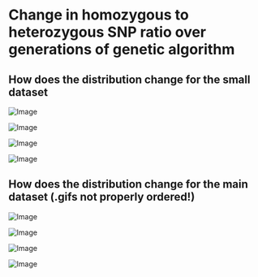 Change in homozygous to heterozygous SNP ratio over generations of genetic algorithm
========================================================

How does the distribution change for the small dataset
---------

![Image](https://github.com/edwardchalstrey1/fragmented_genome_with_snps/blob/master/arabidopsis_datasets/small_dataset4/run1/images_hyp.gif?raw=true)

![Image](https://github.com/edwardchalstrey1/fragmented_genome_with_snps/blob/master/arabidopsis_datasets/small_dataset4/run1/Gencorrect_lists/best_permutation_distribution_hyp_0.1Kdiv.png?raw=true)

![Image](https://github.com/edwardchalstrey1/fragmented_genome_with_snps/blob/master/arabidopsis_datasets/small_dataset4/run1/images_ratios_0.1Kdiv.gif?raw=true)

![Image](https://github.com/edwardchalstrey1/fragmented_genome_with_snps/blob/master/arabidopsis_datasets/small_dataset4/run1/Gencorrect_lists/best_permutation_ratios_0.1Kdiv.png?raw=true)

How does the distribution change for the main dataset (.gifs not properly ordered!)
------------

![Image](https://github.com/edwardchalstrey1/fragmented_genome_with_snps/blob/master/arabidopsis_datasets/10K_dataset4/p_run60/images_hyp.gif?raw=true)

![Image](https://github.com/edwardchalstrey1/fragmented_genome_with_snps/blob/master/arabidopsis_datasets/10K_dataset4/p_run60/Gencorrect_lists/best_permutation_distribution_hyp_10.0Kdiv.png?raw=true)

![Image](https://github.com/edwardchalstrey1/fragmented_genome_with_snps/blob/master/arabidopsis_datasets/10K_dataset4/p_run60/images_ratios_10Kdiv.gif?raw=true)

![Image](https://github.com/edwardchalstrey1/fragmented_genome_with_snps/blob/master/arabidopsis_datasets/10K_dataset4/p_run60/Gencorrect_lists/best_permutation_ratios_10Kdiv.png?raw=true)
